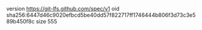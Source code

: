 version https://git-lfs.github.com/spec/v1
oid sha256:6447d46c9020efbcd5be40dd57f822717ff1746444b806f3d73c3e589b450f8c
size 555
